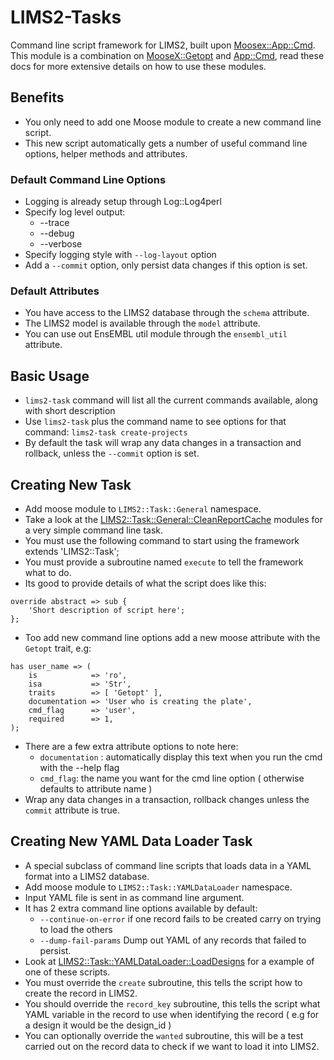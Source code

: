 # LIMS2-Tasks
Command line script framework for LIMS2, built upon [Moosex::App::Cmd](https://metacpan.org/pod/MooseX::App::Cmd).
This module is a combination on [MooseX::Getopt](https://metacpan.org/pod/MooseX::Getopt) and [App::Cmd](https://metacpan.org/pod/App::Cmd), read these docs for more extensive details on how to use these modules.

## Benefits
* You only need to add one Moose module to create a new command line script.
* This new script automatically gets a number of useful command line options, helper methods and attributes.

### Default Command Line Options
* Logging is already setup through Log::Log4perl
* Specify log level output:
    * --trace
    * --debug
    * --verbose
* Specify logging style with `--log-layout` option
* Add a `--commit` option, only persist data changes if this option is set.

### Default Attributes
* You have access to the LIMS2 database through the `schema` attribute.
* The LIMS2 model is available through the `model` attribute.
* You can use out EnsEMBL util module through the `ensembl_util` attribute.

## Basic Usage
* `lims2-task` command will list all the current commands available, along with short description
* Use `lims2-task` plus the command name to see options for that command: `lims2-task create-projects`
* By default the task will wrap any data changes in a transaction and rollback, unless the `--commit` option is set.

## Creating New Task
* Add moose module to `LIMS2::Task::General` namespace.
* Take a look at the [LIMS2::Task::General::CleanReportCache](https://github.com/htgt/LIMS2-Tasks/blob/devel/lib/LIMS2/Task/General/CleanReportCache.pm) modules for a very simple command line task.
* You must use the following command to start using the framework
    extends 'LIMS2::Task';
* You must provide a subroutine named `execute` to tell the framework what to do.
* Its good to provide details of what the script does like this:

```
override abstract => sub {
    'Short description of script here';
};
```

* Too add new command line options add a new moose attribute with the `Getopt` trait, e.g:

```
has user_name => (
    is            => 'ro',
    isa           => 'Str',
    traits        => [ 'Getopt' ],
    documentation => 'User who is creating the plate',
    cmd_flag      => 'user',
    required      => 1,
);
```

* There are a few extra attribute options to note here:
    * `documentation` : automatically display this text when you run the cmd with the --help flag
    * `cmd_flag`: the name you want for the cmd line option ( otherwise defaults to attribute name )
* Wrap any data changes in a transaction, rollback changes unless the `commit` attribute is true.

## Creating New YAML Data Loader Task
* A special subclass of command line scripts that loads data in a YAML format into a LIMS2 database.
* Add moose module to `LIMS2::Task::YAMLDataLoader` namespace.
* Input YAML file is sent in as command line argument.
* It has 2 extra command line options available by default:
    * `--continue-on-error` if one record fails to be created carry on trying to load the others
    * `--dump-fail-params` Dump out YAML of any records that failed to persist.
* Look at [LIMS2::Task::YAMLDataLoader::LoadDesigns](https://github.com/htgt/LIMS2-Tasks/blob/devel/lib/LIMS2/Task/YAMLDataLoader/LoadDesigns.pm) for a example of one of these scripts.
* You must override the `create` subroutine, this tells the script how to create the record in LIMS2.
* You should override the `record_key` subroutine, this tells the script what YAML variable in the record to
use when identifying the record ( e.g for a design it would be the design_id )
* You can optionally override the `wanted` subroutine, this will be a test carried out on the record data to check if we want to load it into LIMS2.
